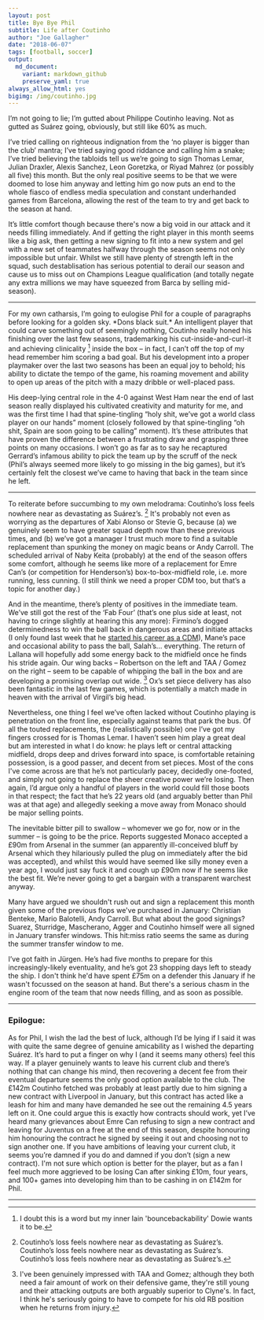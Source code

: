 ```yaml
---
layout: post
title: Bye Bye Phil
subtitle: Life after Coutinho
author: "Joe Gallagher"
date: "2018-06-07"
tags: [football, soccer]
output: 
  md_document:
    variant: markdown_github
    preserve_yaml: true
always_allow_html: yes
bigimg: /img/coutinho.jpg
---
```


I’m not going to lie; I’m gutted about Philippe Coutinho leaving. Not as gutted as Suárez going, obviously, but still like 60% as much.

I’ve tried calling on righteous indignation from the ‘no player is bigger than the club’ mantra; I’ve tried saying good riddance and calling him a snake; I’ve tried believing the tabloids tell us we’re going to sign Thomas Lemar, Julian Draxler, Alexis Sanchez, Leon Goretzka, or Riyad Mahrez (or possibly all five) this month. But the only real positive seems to be that we were doomed to lose him anyway and letting him go now puts an end to the whole fiasco of endless media speculation and constant underhanded games from Barcelona, allowing the rest of the team to try and get back to the season at hand.

It’s little comfort though because there's now a big void in our attack and it needs filling immediately. And if getting the right player in this month seems like a big ask, then getting a new signing to fit into a new system and gel with a new set of teammates halfway through the season seems not only impossible but unfair. Whilst we still have plenty of strength left in the squad, such destablisation has serious potential to derail our season and cause us to miss out on Champions League qualification (and totally negate any extra millions we may have squeezed from Barca by selling mid-season).

------------------------------------------------------------------------

For my own catharsis, I’m going to eulogise Phil for a couple of paragraphs before looking for a golden sky. \*Dons black suit.\* An intelligent player that could carve something out of seemingly nothing, Coutinho really honed his finishing over the last few seasons, trademarking his cut-inside-and-curl-it and achieving clinicality [^1] inside the box – in fact, I can’t off the top of my head remember him scoring a bad goal. But his development into a proper playmaker over the last two seasons has been an equal joy to behold; his ability to dictate the tempo of the game, his roaming movement and ability to open up areas of the pitch with a mazy dribble or well-placed pass.

His deep-lying central role in the 4-0 against West Ham near the end of last season really displayed his cultivated creativity and maturity for me, and was the first time I had that spine-tingling “holy shit, we’ve got a world class player on our hands” moment (closely followed by that spine-tingling “oh shit, Spain are soon going to be calling” moment). It’s these attributes that have proven the difference between a frustrating draw and grasping three points on many occasions. I won’t go as far as to say he recaptured Gerrard’s infamous ability to pick the team up by the scruff of the neck (Phil’s always seemed more likely to go missing in the big games), but it’s certainly felt the closest we’ve came to having that back in the team since he left.

------------------------------------------------------------------------

To reiterate before succumbing to my own melodrama: Coutinho’s loss feels nowhere near as devastating as Suárez’s. [^2] It's probably not even as worrying as the departures of Xabi Alonso or Stevie G, because (a) we genuinely seem to have greater squad depth now than these previous times, and (b) we’ve got a manager I trust much more to find a suitable replacement than spunking the money on magic beans or Andy Carroll. The scheduled arrival of Naby Keita (probably) at the end of the season offers some comfort, although he seems like more of a replacement for Emre Can’s (or competition for Henderson’s) box-to-box-midfield role, i.e. more running, less cunning. (I still think we need a proper CDM too, but that’s a topic for another day.)

And in the meantime, there’s plenty of positives in the immediate team. We’ve still got the rest of the ‘Fab Four’ (that’s one plus side at least, not having to cringe slightly at hearing this any more): Firmino’s dogged determinedness to win the ball back in dangerous areas and initiate attacks (I only found last week that he [started his career as a CDM](https://thesefootballtimes.co/2017/09/20/roberto-firmino-a-unique-breed-of-the-complete-modern-centre-forward/)), Mane’s pace and occasional ability to pass the ball, Salah’s... everything. The return of Lallana will hopefully add some energy back to the midfield once he finds his stride again. Our wing backs – Robertson on the left and TAA / Gomez on the right – seem to be capable of whipping the ball in the box and are developing a promising overlap out wide. [^3] Ox’s set piece delivery has also been fantastic in the last few games, which is potentially a match made in heaven with the arrival of Virgil’s big head.

Nevertheless, one thing I feel we’ve often lacked without Coutinho playing is penetration on the front line, especially against teams that park the bus. Of all the touted replacements, the (realistically possible) one I’ve got my fingers crossed for is Thomas Lemar. I haven’t seen him play a great deal but am interested in what I do know: he plays left or central attacking midfield, drops deep and drives forward into space, is comfortable retaining possession, is a good passer, and decent from set pieces. Most of the cons I've come across are that he’s not particularly pacey, decidedly one-footed, and simply not going to replace the sheer creative power we’re losing. Then again, I’d argue only a handful of players in the world could fill those boots in that respect; the fact that he’s 22 years old (and arguably better than Phil was at that age) and allegedly seeking a move away from Monaco should be major selling points.

The inevitable bitter pill to swallow – whomever we go for, now or in the summer – is going to be the price. Reports suggested Monaco accepted a £90m from Arsenal in the summer (an apparently ill-conceived bluff by Arsenal which they hilariously pulled the plug on immediately after the bid was accepted), and whilst this would have seemed like silly money even a year ago, I would just say fuck it and cough up £90m now if he seems like the best fit. We’re never going to get a bargain with a transparent warchest anyway.

Many have argued we shouldn't rush out and sign a replacement this month given some of the previous flops we've purchased in January: Christian Benteke, Mario Balotelli, Andy Carroll. But what about the good signings? Suarez, Sturridge, Mascherano, Agger and Coutinho himself were all signed in January transfer windows. This hit:miss ratio seems the same as during the summer transfer window to me.

I’ve got faith in Jürgen. He’s had five months to prepare for this increasingly-likely eventuality, and he’s got 23 shopping days left to steady the ship. I don't think he'd have spent £75m on a defender this January if he wasn't focussed on the season at hand. But there's a serious chasm in the engine room of the team that now needs filling, and as soon as possible.

------------------------------------------------------------------------

### Epilogue:

As for Phil, I wish the lad the best of luck, although I’d be lying if I said it was with quite the same degree of genuine amicability as I wished the departing Suárez. It’s hard to put a finger on why I (and it seems many others) feel this way. If a player genuinely wants to leave his current club and there’s nothing that can change his mind, then recovering a decent fee from their eventual departure seems the only good option available to the club. The £142m Coutinho fetched was probably at least partly due to him signing a new contract with Liverpool in January, but this contract has acted like a leash for him and many have demanded he see out the remaining 4.5 years left on it. One could argue this is exactly how contracts should work, yet I’ve heard many grievances about Emre Can refusing to sign a new contract and leaving for Juventus on a free at the end of this season, despite honouring him honouring the contract he signed by seeing it out and choosing not to sign another one. If you have ambitions of leaving your current club, it seems you’re damned if you do and damned if you don’t (sign a new contract). I'm not sure which option is better for the player, but as a fan I feel much more aggrieved to be losing Can after sinking £10m, four years, and 100+ games into developing him than to be cashing in on £142m for Phil.

------------------------------------------------------------------------

[^1]: I doubt this is a word but my inner Iain 'bouncebackability' Dowie wants it to be.

[^2]: Coutinho’s loss feels nowhere near as devastating as Suárez’s. Coutinho’s loss feels nowhere near as devastating as Suárez’s. Coutinho’s loss feels nowhere near as devastating as Suárez’s.

[^3]: I've been genuinely impressed with TAA and Gomez; although they both need a fair amount of work on their defensive game, they're still young and their attacking outputs are both arguably superior to Clyne's. In fact, I think he's seriously going to have to compete for his old RB position when he returns from injury.
